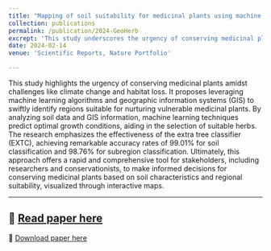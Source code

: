 ```yaml
---
title: "Mapping of soil suitability for medicinal plants using machine learning methods"
collection: publications
permalink: /publication/2024-GeoHerb
excrept: 'This study underscores the urgency of conserving medicinal plants by leveraging machine learning and GIS to identify suitable regions swiftly. Achieving remarkable accuracy rates of 99.01% for soil classification and 98.76% for subregion classification, this approach offers a rapid tool for stakeholders to make informed conservation decisions based on regional suitability, visualized through interactive maps.'
date: 2024-02-14
venue: 'Scientific Reports, Nature Portfolio'

---
```

This study highlights the urgency of conserving medicinal plants amidst challenges like climate change and habitat loss. It proposes leveraging machine learning algorithms and geographic information systems (GIS) to swiftly identify regions suitable for nurturing vulnerable medicinal plants. By analyzing soil data and GIS information, machine learning techniques predict optimal growth conditions, aiding in the selection of suitable herbs. The research emphasizes the effectiveness of the extra tree classifier (EXTC), achieving remarkable accuracy rates of 99.01% for soil classification and 98.76% for subregion classification. Ultimately, this approach offers a rapid and comprehensive tool for stakeholders, including researchers and conservationists, to make informed decisions for conserving medicinal plants based on soil characteristics and regional suitability, visualized through interactive maps.

---
📑 [Read paper here](https://www.nature.com/articles/s41598-024-54465-3#citeas)
---
🔗 [Download paper here](https://www.nature.com/articles/s41598-024-54465-3.pdf)
